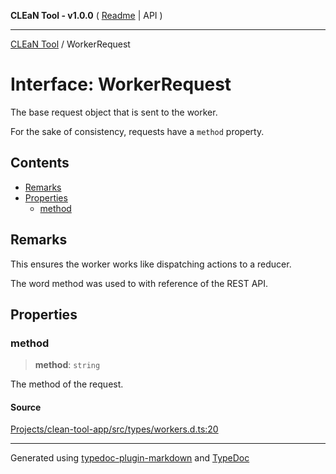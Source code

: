 **CLEaN Tool - v1.0.0** ( [Readme](../README.md) \| API )

***

[CLEaN Tool](../exports.md) / WorkerRequest

# Interface: WorkerRequest

The base request object that is sent to the worker.

For the sake of consistency, requests have a `method` property.

## Contents

- [Remarks](WorkerRequest.md#remarks)
- [Properties](WorkerRequest.md#properties)
  - [method](WorkerRequest.md#method)

## Remarks

This ensures the worker works like dispatching actions to a reducer.

The word method was used to with reference of the REST API.

## Properties

### method

> **method**: `string`

The method of the request.

#### Source

[Projects/clean-tool-app/src/types/workers.d.ts:20](https://github.com/yuckyh/clean-tool-app/)

***

Generated using [typedoc-plugin-markdown](https://www.npmjs.com/package/typedoc-plugin-markdown) and [TypeDoc](https://typedoc.org/)
